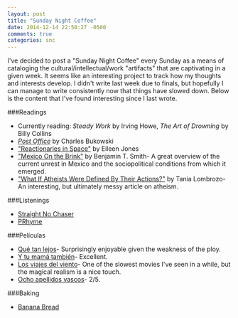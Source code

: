 ```yaml
---
layout: post
title: "Sunday Night Coffee"
date: 2014-12-14 22:50:27 -0500
comments: true
categories: snc
---
```


I've decided to post a "Sunday Night Coffee" every Sunday as a means of cataloging the cultural/intellectual/work "artifacts" that are captivating in a given week.  It seems like an interesting project to track how my thoughts and interests develop.  I didn't write last week due to finals, but hopefully I can manage to write consistently now that things have slowed down.  Below is the content that I've found interesting since I last wrote.

###Readings
+ Currently reading: *Steady Work* by Irving Howe, *The Art of Drowning* by Billy Collins
+ [*Post Office*](https://www.goodreads.com/review/show/323413952) by Charles Bukowski
+ ["Reactionaries in Space"](https://www.jacobinmag.com/2014/12/interstellar-review/) by Eileen Jones
+ ["Mexico On the Brink"](http://www.dissentmagazine.org/online_articles/mexico-on-the-brink-pri-ayotzinapa) by Benjamin T. Smith- A great overview of the current unrest in Mexico and the sociopolitical conditions from which it emerged.
+ ["What If Atheists Were Defined By Their Actions?"](http://www.npr.org/blogs/13.7/2014/12/08/369356881/what-if-atheists-were-defined-by-their-actions) by Tania Lombrozo- An interesting, but ultimately messy article on atheism.

###Listenings
+ [Straight No Chaser](https://www.youtube.com/watch?v=MzI4MtoTfAw)
+ [PRhyme](https://www.youtube.com/watch?v=eSPy5mGgQVU)

###Películas
+ [Qué tan lejos](https://en.wikipedia.org/wiki/Qu%C3%A9_tan_lejos)- Surprisingly enjoyable given the weakness of the ploy.
+ [Y tu mamá también](https://en.wikipedia.org/wiki/Y_Tu_Mam%C3%A1_Tambi%C3%A9n)- Excellent.
+ [Los viajes del viento](https://en.wikipedia.org/wiki/The_Wind_Journeys)- One of the slowest movies I've seen in a while, but the magical realism is a nice touch.
+ [Ocho apellidos vascos](https://en.wikipedia.org/wiki/Ocho_apellidos_vascos)- 2/5.

###Baking
+ [Banana Bread](http://www.foodnetwork.com/recipes/banana-bread-recipe.html)